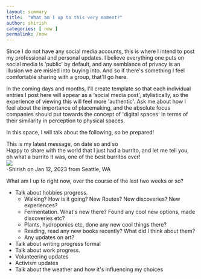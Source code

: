 ```yaml
---
layout: summary
title:  "What am I up to this very moment?"
author: shirish
categories: [ now ]
permalink: /now
---
```


Since I do not have any social media accounts, this is where I intend to post my professional and personal updates. I believe everything one puts on social media is 'public' by default, and any semblance of privacy is an illusion we are misled into buying into. And so if there's something I feel comfortable sharing with a group, that'll go here.

In the coming days and months, I'll create template so that each individual entries I post here will appear as a 'social media post', stylistically, so the experience of viewing this will feel more 'authentic'. Ask me about how I feel about the importance of placemaking, and the absolute focus companies should put towards the concept of 'digital spaces' in terms of their similarity in perception to physical spaces.

In this space, I will talk about the following, so be prepared!

<link href="{{ site.url }}/assets/css/tooltip.css" rel="stylesheet">

<div class="message tooltip-left">
This is my latest message, on date so and so
</div>

<div class="message tooltip-right">
  <div class='cont'>
  Happy to share with the world that I just had a burrito, and let me tell you, oh what a burrito it was, one of the best burritos ever!
  </div>
  <div class="img">
    <img src="https://www.shirish.me/assets/images/profile/4.jpg">
  </div>
<div class="date-box">-Shirish on Jan 12, 2023 from Seattle, WA</div>
</div>



What am I up to right now, over the course of the last two weeks or so?
  * Talk about hobbies progress.
    * Walking? How is it going? New Routes? New discoveries? New experiences?
    * Fermentation. What's new there? Found any cool new options, made discoveries etc?
    * Plants, hydroponics etc, done any new cool things there?
    * Reading, read any new books recently? What did I think about them?
    * Any updates on art?
  * Talk about writing progress formal
  * Talk about work progress.
  * Volunteering updates
  * Activism updates
  * Talk about the weather and how it's influencing my choices
